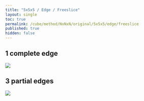 ```yaml
---
title: "5x5x5 / Edge / Freeslice"
layout: single
toc: true
permalink: /cube/method/NxNxN/original/5x5x5/edge/freeslice
published: true
hidden: false
---
```


<head>
  <base target="_blank">
  <style>
    img {
      max-width: 350px;
    }
  </style>
</head>



## 1 complete edge

<a href="https://alpha.twizzle.net/edit/?puzzle=5x5x5&stickering=Cross&setup-alg=L+F+R+L+B+L%27%0A2U+2D2%0AR+U+R%27+F+R%27+F%27+R+L%27+U%27+L+F%27+L+F+L%27%0Ay2%0AR+U+R%27+F+R%27+F%27+R+L%27+U%27+L+F%27+L+F+L%27%0Ay2%0A2U%27+2D2%0AR+2U%27%0AR+U+R%27+F+R%27+F%27+R%0A2U+y2+2U%27%0AR+U+R%27+F+R%27+F%27+R%0A2U+R%27+L+2U%0AR+U+R%27+F+R%27+F%27+R%0A2U%27+y+R+2U%27%0AR+U+R%27+F+R%27+F%27+R%0A2U+F+R%27+2U%27%0AR+U+R%27+F+R%27+F%27+R%0A2U+y2+2D%0AR+U+R%27+F+R%27+F%27+R%0A2D%27+R+2U%27%0AR+U+R%27+F+R%27+F%27+R%0A2U+U2+L+U%27+R%27+2U%27%0AR+U+R%27+F+R%27+F%27+R%0A2U+F%0AL+U+B%27+y2+U2+F%27+U+F+y2%0A2U%0AF%27+U+F+F+U%27+F%27+y2+L+F%27+L%27+F+F+R%27+F%27+R+y2+2D%0Ay2+R+U+R%27+F+R%27+F%27+R&alg=2U+U%0AR%27+F+R+F%27%0A2U%27+z2%0AF%27+U+F%0A3d+R+U+R%27">
  <img src="https://user-images.githubusercontent.com/92285528/221408191-4c63835f-ba94-4756-8c09-32f5db8b837d.png">
</a>



## 3 partial edges

<a href="https://alpha.twizzle.net/edit/?puzzle=5x5x5&setup-alg=L+F+R+L+B+L%27%0A2U+2D2%0AR+U+R%27+F+R%27+F%27+R+L%27+U%27+L+F%27+L+F+L%27%0Ay2%0AR+U+R%27+F+R%27+F%27+R+L%27+U%27+L+F%27+L+F+L%27%0Ay2%0A2U%27+2D2%0AR+2U%27%0AR+U+R%27+F+R%27+F%27+R%0A2U+y2+2U%27%0AR+U+R%27+F+R%27+F%27+R%0A2U+R%27+L+2U%0AR+U+R%27+F+R%27+F%27+R%0A2U%27+y+R+2U%27%0AR+U+R%27+F+R%27+F%27+R%0A2U+F+R%27+2U%27%0AR+U+R%27+F+R%27+F%27+R%0A2U+y2+2D%0AR+U+R%27+F+R%27+F%27+R%0A2D%27+R+2U%27%0AR+U+R%27+F+R%27+F%27+R%0A2U+U2+L+U%27+R%27+2U%27%0AR+U+R%27+F+R%27+F%27+R%0A2U+F%0AL+U+B%27+y2+U2+F%27+U+F+y2%0A2U%0AF%27+U+F+F+U%27+F%27+y2+L+F%27+L%27+F+F+R%27+F%27+R+y2+2D%0Ay2+R+U+R%27+F+R%27+F%27+R%0A2D&alg=3U%27%0AR+U+R%27+F+R%27+F%27+R%0Ay+U%27%0AF+R%27+F%27+R%0Ay%0AF%27+R+F+R%27%0A2U%27%0AR+U+R%27%0A4d%0AR+U+R%27%0A4d%0AR+U+R%27">
  <img src="https://user-images.githubusercontent.com/92285528/221408107-c77aecb6-8928-48e0-98e6-f20f8673028f.png">
</a>
